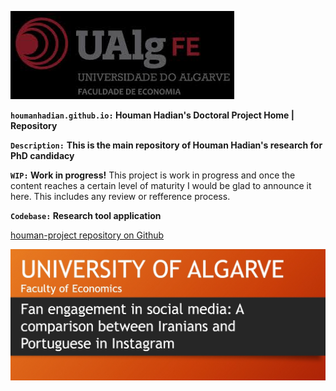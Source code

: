 

![houmanhadian.github.io](./uolag.jpg?raw=true "UNIVERSITY OF ALGARVE")

**`houmanhadian.github.io:` Houman Hadian's Doctoral Project Home | Repository**

**`Description:`**
**This is the main repository of Houman Hadian's research for PhD candidacy**

**`WIP:` Work in progress!**
This project is work in progress and once the content reaches a certain level of maturity 
I would be glad to announce it here. This includes any review or refference process.


**`Codebase:` Research tool application**

[houman-project repository on Github](https://github.com/emg110/houman-project/)

![houmanhadian.github.io](./hhadianproject.jpg?raw=true "Houman Hadian's Doctoral Project")
